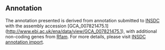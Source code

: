 
Annotation
----------

The annotation presented is derived from annotation submitted to
[INSDC](http://www.insdc.org) with the assembly accession [GCA\_007821475.1]
(http://www.ebi.ac.uk/ena/data/view/GCA_007821475.1),
with additional non-coding genes from
[Rfam](http://rfam.xfam.org/). For more details, please visit [INSDC
annotation import](http://ensemblgenomes.org/info/data/insdc_annotation).

